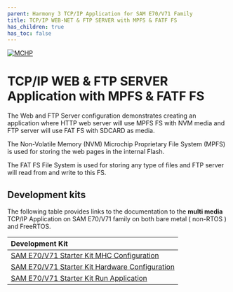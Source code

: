 ```yaml
---
parent: Harmony 3 TCP/IP Application for SAM E70/V71 Family
title: TCP/IP WEB-NET & FTP SERVER with MPFS & FATF FS
has_children: true
has_toc: false
---
```

[![MCHP](https://www.microchip.com/ResourcePackages/Microchip/assets/dist/images/logo.png)](https://www.microchip.com)

# TCP/IP WEB & FTP SERVER Application with MPFS & FATF FS

The Web and FTP Server configuration demonstrates creating an application where HTTP web server will use MPFS FS with NVM media and FTP server will use FAT FS with SDCARD as media.

The Non-Volatile Memory (NVM) Microchip Proprietary File System (MPFS) is used for storing the web pages in the internal Flash.

The FAT FS File System is used for storing any type of files and FTP server will read from and write to this FS.


## Development kits
The following table provides links to the documentation to the **multi media** TCP/IP Application on SAM E70/V71 family on both bare metal ( non-RTOS ) and FreeRTOS.


| Development Kit |
|:---------|
|[SAM E70/V71 Starter Kit MHC Configuration](docs/readme_mhc_configuration.md) |
|[SAM E70/V71 Starter Kit Hardware Configuration](docs/readme_hardware_configuration.md) |
|[SAM E70/V71 Starter Kit Run Application](docs/readme_run_application.md) |
